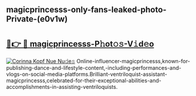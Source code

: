 ## magicprincesss-only-fans​-leaked-photo​-Private-(e0v1w)


# <h2><a href="https://mediaupload.pro?title=magicprincesss&ref=git">🔗👉 🔴 magicprincesss-P𝚑ot𝚘𝚜-V𝚒d𝚎o</a></h2>

[![Corinna Kopf Nue Nu𝚍e𝚜](https://i.imgur.com/0qMVB7G.gif)](https://mediaupload.pro?title=magicprincesss&ref=git)
Online-influencer-magicprincesss,known-for-publishing-dance-and-lifestyle-content,-including-performances-and-vlogs-on-social-media-platforms.Brilliant-ventriloquist-assistant-magicprincesss,celebrated-for-their-exceptional-abilities-and-accomplishments-in-assisting-ventriloquists.  
